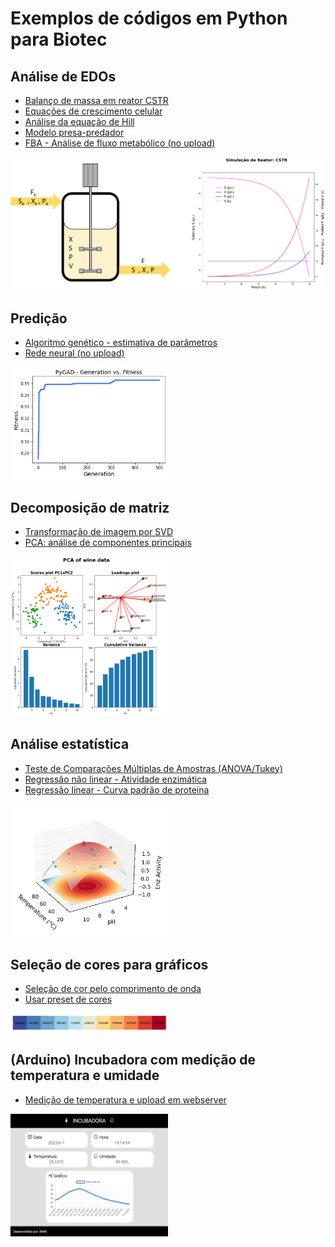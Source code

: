 
# Exemplos de códigos em Python para Biotec

## Análise de EDOs 
* [Balanço de massa em reator CSTR](https://github.com/Bmottan/biotech-code-examples/tree/main/Reactor%20mass%20balance)
* [Equações de crescimento celular](https://github.com/Bmottan/biotech-code-examples/tree/main/Growth%20models)
* [Análise da equação de Hill](https://github.com/Bmottan/biotech-code-examples/tree/main/Hill%20equation)
* [Modelo presa-predador](https://github.com/Bmottan/biotech-code-examples/tree/main/Predator-Prey%20dynamics)
* [FBA - Análise de fluxo metabólico (no upload)](https://github.com/Bmottan/biotech-code-examples)
<img src="Reactor mass balance/generic_reactor.png">

## Predição
* [Algoritmo genético - estimativa de parâmetros](https://github.com/Bmottan/biotech-code-examples/tree/main/Genetic%20algorithm)
* [Rede neural (no upload)](https://github.com/Bmottan/biotech-code-examples)
<img src="Genetic algorithm/ga.png" style="width: 50%">

## Decomposição de matriz
* [Transformação de imagem por SVD](https://github.com/Bmottan/biotech-code-examples/tree/main/Image%20SVD)
* [PCA: análise de componentes principais](https://github.com/Bmottan/biotech-code-examples/tree/main/PCA)
<img src="PCA/result.png" style="width: 50%">

## Análise estatística
* [Teste de Comparações Múltiplas de Amostras (ANOVA/Tukey)](https://github.com/Bmottan/biotech-code-examples/tree/main/Statistical%20difference)
* [Regressão não linear - Atividade enzimática](https://github.com/Bmottan/biotech-code-examples/tree/main/Enzyme%20activity%20-%20surface%20plot)
* [Regressão linear - Curva padrão de proteína](https://github.com/Bmottan/biotech-code-examples/tree/main/Linear%20Regression)
<img src="Enzyme activity - surface plot/result.png" style="width: 50%">

## Seleção de cores para gráficos
* [Seleção de cor pelo comprimento de onda](https://github.com/Bmottan/biotech-code-examples/tree/main/Fuorescent%20Protein%20Spectra)
* [Usar preset de cores](https://github.com/Bmottan/biotech-code-examples/tree/main/style_preset)
<img src="style_preset/Sunset.png" style="width: 50%">

## (Arduino) Incubadora com medição de temperatura e umidade
* [Medição de temperatura e upload em webserver](https://github.com/Bmottan/biotech-code-examples/tree/main/Arduino)
<img src="Arduino/page.png" style="width: 50%">

